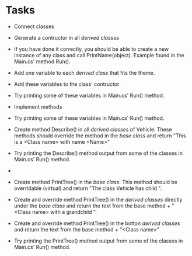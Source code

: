 # Tasks

* Connect classes
* Generate a contructor in all *derived classes*
* If you have done it correctly, you should be able to create a new instance of any class and call PrintName(object). Example found in the Main.cs' method Run().

* Add one variable to each *derived class* that fits the theme.
* Add these variables to the class' contructor
* Try printing some of these variables in Main.cs' Run() method.

* Implement methods
* Try printing some of these variables in Main.cs' Run() method.

* Create method Describe() in all *derived classes* of Vehicle. These methods should override the method in the *base class* and return "This is a \<Class name> with name \<Name>"
* Try printing the Describe() method output from some of the classes in Main.cs' Run() method.
* 
* Create method PrintTree() in the *base class*. This method should be overridable (virtual) and return "The class Vehicle has child ".
* Create and override method PrintTree() in the *derived classes* directly under the *base class* and return the text from the base method + "\<Class name> with a grandchild ".
* Create and override method PrintTree() in the botton *derived classes* and return the text from the base method + "\<Class name>"
* Try printing the PrintTree() method output from some of the classes in Main.cs' Run() method.